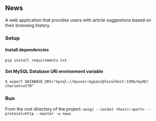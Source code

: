 ## News

A web application that provides users with article suggestions based on their browsing history.



### Setup

#### Install dependencies

`pip install requirements.txt`

#### Set MySQL Database URI environment variable

`$ export DATABASE_URI="mysql://myuser:mypass@localhost:3306/mydb?charset=utf8"`


### Run

From the root directory of the project:
`uwsgi --socket <host>:<port> --protocol=http --master -w news`

